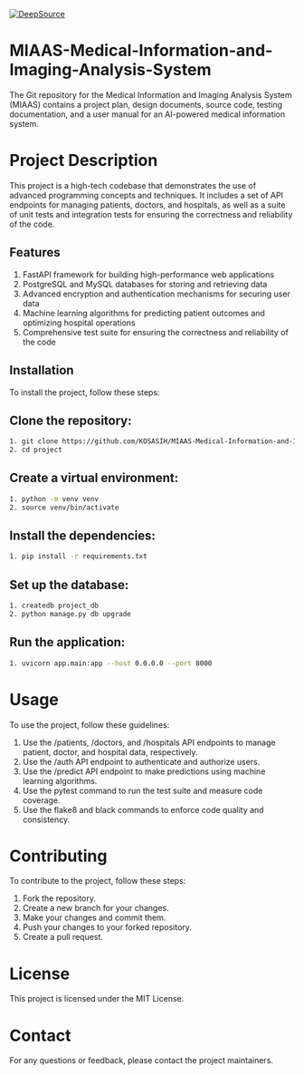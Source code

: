 [![DeepSource](https://app.deepsource.com/gh/KOSASIH/MIAAS-Medical-Information-and-Imaging-Analysis-System.svg/?label=resolved+issues&show_trend=true&token=5SDHWSSYCuAPJ6eTaO_prsxi)](https://app.deepsource.com/gh/KOSASIH/MIAAS-Medical-Information-and-Imaging-Analysis-System/)

# MIAAS-Medical-Information-and-Imaging-Analysis-System

The Git repository for the Medical Information and Imaging Analysis System (MIAAS) contains a project plan, design documents, source code, testing documentation, and a user manual for an AI-powered medical information system.

# Project Description

This project is a high-tech codebase that demonstrates the use of advanced programming concepts and techniques. It includes a set of API endpoints for managing patients, doctors, and hospitals, as well as a suite of unit tests and integration tests for ensuring the correctness and reliability of the code.

## Features

1. FastAPI framework for building high-performance web applications
2. PostgreSQL and MySQL databases for storing and retrieving data
3. Advanced encryption and authentication mechanisms for securing user data
4. Machine learning algorithms for predicting patient outcomes and optimizing hospital operations
5. Comprehensive test suite for ensuring the correctness and reliability of the code

## Installation

To install the project, follow these steps:

## Clone the repository:

```bash
1. git clone https://github.com/KOSASIH/MIAAS-Medical-Information-and-Imaging-Analysis-System
2. cd project
```

## Create a virtual environment:

```bash
1. python -m venv venv
2. source venv/bin/activate
```

## Install the dependencies:

```bash
1. pip install -r requirements.txt
```

## Set up the database:

```bash
1. createdb project_db
2. python manage.py db upgrade
```

## Run the application:

```bash
1. uvicorn app.main:app --host 0.0.0.0 --port 8000
```

# Usage

To use the project, follow these guidelines:

1. Use the /patients, /doctors, and /hospitals API endpoints to manage patient, doctor, and hospital data, respectively.
2. Use the /auth API endpoint to authenticate and authorize users.
3. Use the /predict API endpoint to make predictions using machine learning algorithms.
4. Use the pytest command to run the test suite and measure code coverage.
5. Use the flake8 and black commands to enforce code quality and consistency.

# Contributing

To contribute to the project, follow these steps:

1. Fork the repository.
2. Create a new branch for your changes.
3. Make your changes and commit them.
4. Push your changes to your forked repository.
5. Create a pull request.

# License

This project is licensed under the MIT License.

# Contact

For any questions or feedback, please contact the project maintainers.

